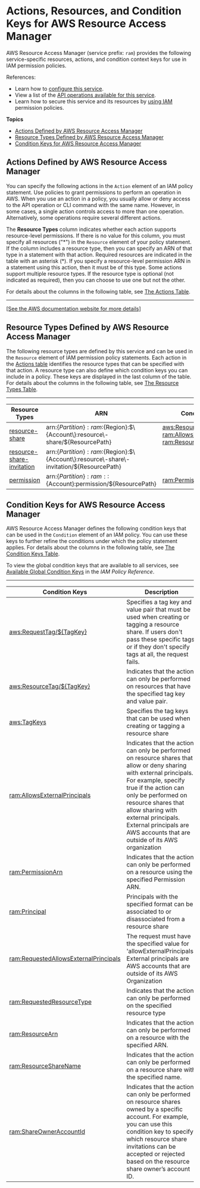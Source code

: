 # Actions, Resources, and Condition Keys for AWS Resource Access Manager<a name="list_awsresourceaccessmanager"></a>

AWS Resource Access Manager \(service prefix: `ram`\) provides the following service\-specific resources, actions, and condition context keys for use in IAM permission policies\.

References:
+ Learn how to [configure this service](https://docs.aws.amazon.com/ram/latest/userguide/what-is-resource-access-manager.html)\.
+ View a list of the [API operations available for this service](https://docs.aws.amazon.com/ram/latest/APIReference/API_Operations.html)\.
+ Learn how to secure this service and its resources by [using IAM](https://docs.aws.amazon.com/ram/latest/userguide/control-access.html) permission policies\.

**Topics**
+ [Actions Defined by AWS Resource Access Manager](#awsresourceaccessmanager-actions-as-permissions)
+ [Resource Types Defined by AWS Resource Access Manager](#awsresourceaccessmanager-resources-for-iam-policies)
+ [Condition Keys for AWS Resource Access Manager](#awsresourceaccessmanager-policy-keys)

## Actions Defined by AWS Resource Access Manager<a name="awsresourceaccessmanager-actions-as-permissions"></a>

You can specify the following actions in the `Action` element of an IAM policy statement\. Use policies to grant permissions to perform an operation in AWS\. When you use an action in a policy, you usually allow or deny access to the API operation or CLI command with the same name\. However, in some cases, a single action controls access to more than one operation\. Alternatively, some operations require several different actions\.

The **Resource Types** column indicates whether each action supports resource\-level permissions\. If there is no value for this column, you must specify all resources \("\*"\) in the `Resource` element of your policy statement\. If the column includes a resource type, then you can specify an ARN of that type in a statement with that action\. Required resources are indicated in the table with an asterisk \(\*\)\. If you specify a resource\-level permission ARN in a statement using this action, then it must be of this type\. Some actions support multiple resource types\. If the resource type is optional \(not indicated as required\), then you can choose to use one but not the other\.

For details about the columns in the following table, see [The Actions Table](reference_policies_actions-resources-contextkeys.md#actions_table)\.


****  
[\[See the AWS documentation website for more details\]](http://docs.aws.amazon.com/IAM/latest/UserGuide/list_awsresourceaccessmanager.html)

## Resource Types Defined by AWS Resource Access Manager<a name="awsresourceaccessmanager-resources-for-iam-policies"></a>

The following resource types are defined by this service and can be used in the `Resource` element of IAM permission policy statements\. Each action in the [Actions table](#awsresourceaccessmanager-actions-as-permissions) identifies the resource types that can be specified with that action\. A resource type can also define which condition keys you can include in a policy\. These keys are displayed in the last column of the table\. For details about the columns in the following table, see [The Resource Types Table](reference_policies_actions-resources-contextkeys.md#resources_table)\.


****  

| Resource Types | ARN | Condition Keys | 
| --- | --- | --- | 
|   [ resource\-share ](https://docs.aws.amazon.com/ram/latest/APIReference/API_ResourceShare.html)  |  arn:$\{Partition\}:ram:$\{Region\}:$\{Account\}:resource\-share/$\{ResourcePath\}  |   [ aws:ResourceTag/$\{TagKey\} ](#awsresourceaccessmanager-aws_ResourceTag___TagKey_)   [ ram:AllowsExternalPrincipals ](#awsresourceaccessmanager-ram_AllowsExternalPrincipals)   [ ram:ResourceShareName ](#awsresourceaccessmanager-ram_ResourceShareName)   | 
|   [ resource\-share\-invitation ](https://docs.aws.amazon.com/ram/latest/APIReference/API_ResourceShareInvitation.html)  |  arn:$\{Partition\}:ram:$\{Region\}:$\{Account\}:resource\-share\-invitation/$\{ResourcePath\}  |  | 
|   [ permission ](https://docs.aws.amazon.com/ram/latest/APIReference/API_ResourceSharePermissionDetail.html)  |  arn:$\{Partition\}:ram::$\{Account\}:permission/$\{ResourcePath\}  |   [ ram:PermissionArn ](#awsresourceaccessmanager-ram_PermissionArn)   | 

## Condition Keys for AWS Resource Access Manager<a name="awsresourceaccessmanager-policy-keys"></a>

AWS Resource Access Manager defines the following condition keys that can be used in the `Condition` element of an IAM policy\. You can use these keys to further refine the conditions under which the policy statement applies\. For details about the columns in the following table, see [The Condition Keys Table](reference_policies_actions-resources-contextkeys.md#context_keys_table)\.

To view the global condition keys that are available to all services, see [Available Global Condition Keys](reference_policies_condition-keys.html#AvailableKeys) in the *IAM Policy Reference*\.


****  

| Condition Keys | Description | Type | 
| --- | --- | --- | 
|   [ aws:RequestTag/$\{TagKey\} ](https://docs.aws.amazon.com/IAM/latest/UserGuide/reference_policies_condition-keys.html#condition-keys-requesttag)  | Specifies a tag key and value pair that must be used when creating or tagging a resource share\. If users don't pass these specific tags, or if they don't specify tags at all, the request fails\. | String | 
|   [ aws:ResourceTag/$\{TagKey\} ](https://docs.aws.amazon.com/IAM/latest/UserGuide/reference_policies_condition-keys.html#condition-keys-resourcetag)  | Indicates that the action can only be performed on resources that have the specified tag key and value pair\. | String | 
|   [ aws:TagKeys ](https://docs.aws.amazon.com/IAM/latest/UserGuide/reference_policies_condition-keys.html#condition-keys-tagkeys)  | Specifies the tag keys that can be used when creating or tagging a resource share | String | 
|   [ ram:AllowsExternalPrincipals ](https://docs.aws.amazon.com/ram/latest/userguide/iam-policies.html#iam-policies-condition)  | Indicates that the action can only be performed on resource shares that allow or deny sharing with external principals\. For example, specify true if the action can only be performed on resource shares that allow sharing with external principals\. External principals are AWS accounts that are outside of its AWS organization  | Bool | 
|   [ ram:PermissionArn ](https://docs.aws.amazon.com/ram/latest/userguide/iam-policies.html#iam-policies-condition)  | Indicates that the action can only be performed on a resource using the specified Permission ARN\. | Arn | 
|   [ ram:Principal ](https://docs.aws.amazon.com/ram/latest/userguide/iam-policies.html#iam-policies-condition)  | Principals with the specified format can be associated to or disassociated from a resource share | String | 
|   [ ram:RequestedAllowsExternalPrincipals ](https://docs.aws.amazon.com/ram/latest/userguide/iam-policies.html#iam-policies-condition)  | The request must have the specified value for 'allowExternalPrincipals'\. External principals are AWS accounts that are outside of its AWS Organization | Bool | 
|   [ ram:RequestedResourceType ](https://docs.aws.amazon.com/ram/latest/userguide/iam-policies.html#iam-policies-condition)  | Indicates that the action can only be performed on the specified resource type | String | 
|   [ ram:ResourceArn ](https://docs.aws.amazon.com/ram/latest/userguide/iam-policies.html#iam-policies-condition)  | Indicates that the action can only be performed on a resource with the specified ARN\. | Arn | 
|   [ ram:ResourceShareName ](https://docs.aws.amazon.com/ram/latest/userguide/iam-policies.html#iam-policies-condition)  | Indicates that the action can only be performed on a resource share with the specified name\. | String | 
|   [ ram:ShareOwnerAccountId ](https://docs.aws.amazon.com/ram/latest/userguide/iam-policies.html#iam-policies-condition)  | Indicates that the action can only be performed on resource shares owned by a specific account\. For example, you can use this condition key to specify which resource share invitations can be accepted or rejected based on the resource share owner’s account ID\. | String | 
